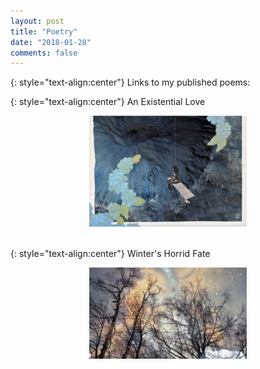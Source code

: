 ```yaml
---
layout: post
title: "Poetry"
date: "2018-01-28"
comments: false
---
```


{: style="text-align:center"}
Links to my published poems:
<br>

{: style="text-align:center"} 
An Existential Love

<a href="https://graphitepublications.com/poetry-an-existential-love/">

<center><a href="https://graphitepublications.com/poetry-an-existential-love/"><img src="/images/love.jpg" alt="Poem Picture" style="width:50%; height:50%"></a></center>
<br>


{: style="text-align:center"}
Winter's Horrid Fate

<center><a href="https://graphitepublications.com/poetry-winters-horrid-fate/"><img src="/images/WinterFate.jpg" alt="Poem Picture" style="width:50%; height:50%"></a></center>
